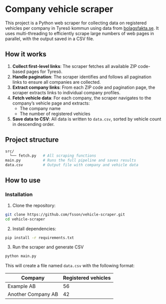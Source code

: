 # Company vehicle scraper

This project is a Python web scraper for collecting data on registered vehicles per company in Tyresö kommun using data from [bolagsfakta.se](https://www.bolagsfakta.se/). It uses multi-threading to efficiently scrape large numbers of web pages in parallel, with the output saved in a CSV file.

## How it works

1. **Collect first-level links**: The scraper fetches all available ZIP code-based pages for Tyresö.
2. **Handle pagination**: The scraper identifies and follows all pagination links to ensure all companies are collected.
3. **Extract company links**: From each ZIP code and pagination page, the scraper extracts links to individual company profiles.
4. **Fetch vehicle data**: For each company, the scraper navigates to the company’s vehicle page and extracts:
   - The company name
   - The number of registered vehicles
5. **Save data to CSV**: All data is written to `data.csv`, sorted by vehicle count in descending order.

## Project structure

```bash
src/
  └── fetch.py   # All scraping functions
main.py          # Runs the full pipeline and saves results
data.csv         # Output file with company and vehicle data
```

## How to use
### Installation

1. Clone the repository:

```bash
git clone https://github.com/fsson/vehicle-scraper.git
cd vehicle-scraper
```
2. Install dependencies:
```bash
pip install -r requirements.txt
```
3. Run the scraper and generate CSV
```bash
python main.py
```
This will create a file named `data.csv` with the following format:

| Company            | Registered vehicles |
| ------------------ | ------------------- |
| Example AB         | 56                  |
| Another Company AB | 42                  |
